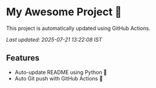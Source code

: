 # My Awesome Project 🚀

This project is automatically updated using GitHub Actions.

_Last updated: 2025-07-21 13:22:08 IST_

## Features
- Auto-update README using Python 🐍
- Auto Git push with GitHub Actions 🤖
